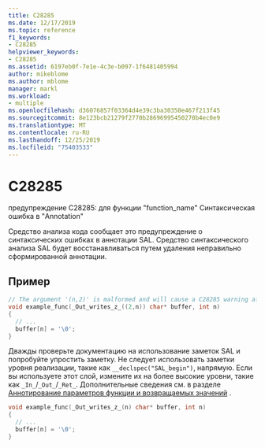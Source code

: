 ```yaml
---
title: C28285
ms.date: 12/17/2019
ms.topic: reference
f1_keywords:
- C28285
helpviewer_keywords:
- C28285
ms.assetid: 6197eb0f-7e1e-4c3e-b097-1f6481405994
author: mikeblome
ms.author: mblome
manager: markl
ms.workload:
- multiple
ms.openlocfilehash: d36076857f03364d4e39c3ba30350e467f213f45
ms.sourcegitcommit: 8e123bcb21279f2770b28696995450270b4ec0e9
ms.translationtype: MT
ms.contentlocale: ru-RU
ms.lasthandoff: 12/25/2019
ms.locfileid: "75403533"
---
```

# <a name="c28285"></a>C28285
предупреждение C28285: для функции "function_name" Синтаксическая ошибка в "Annotation"

 Средство анализа кода сообщает это предупреждение о синтаксических ошибках в аннотации SAL.  Средство синтаксического анализа SAL будет восстанавливаться путем удаления неправильно сформированной аннотации.

## <a name="example"></a>Пример

```cpp
// The argument '(n,2)' is malformed and will cause a C28285 warning after the _Out_writes_z_ macro is expanded.
void example_func(_Out_writes_z_((2,n)) char* buffer, int n)
{
  // ...
  buffer[n] = '\0';
}
```

Дважды проверьте документацию на использование заметок SAL и попробуйте упростить заметку.  Не следует использовать заметки уровня реализации, такие как `__declspec("SAL_begin")`, напрямую. Если вы используете этот слой, измените их на более высокие уровни, такие как `_In_`/`_Out_`/`_Ret_`.  Дополнительные сведения см. в разделе [Аннотирование параметров функции и возвращаемых значений](annotating-function-parameters-and-return-values.md) .

```cpp
void example_func(_Out_writes_z_(n) char* buffer, int n)
{
  // ...
  buffer[n] = '\0';
}
```
